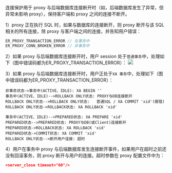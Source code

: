 连接保护用于 proxy 与后端数据库连接断开时（如，后端数据库发生了异常，但异常未影响 proxy），保持客户端和 proxy 之间的连接不断开。

1）proxy 正在执行 SQL 时，如果与数据库的连接断开，则 proxy 断开与该 SQL 相关的所有连接，除 proxy 与客户端之间的连接，并告知用户错误：
```c++
ER_PROXY_TRANSACTION_ERROR // 在事务中
ER_PROXY_CONN_BROKEN_ERROR // 非事务中
```

2）如果 proxy 与后端数据库连接断开时，用户 session 处于`普通事务`中，处理如下（图中错误码都为ER_PROXY_TRANSACTION_ERROR）：
![](https://main.qcloudimg.com/raw/96456875e33caab838f678fb24dffbba.png)

3）如果 proxy 与后端数据库连接断开时，用户正处于`XA 事务`中，处理如下（图中错误码都为ER_PROXY_TRANSACTION_ERROR）：
```sequence
非事务状态->事务中(ACTIVE、IDLE): XA BEGIN ''
事务中(ACTIVE、IDLE)-->ROLLBACK ONLY状态: PROXY与DB连接断开
ROLLBACK ONLY状态-->ROLLBACK ONLY状态:   普通SQL / XA COMMIT 'xid'(报错)
ROLLBACK ONLY状态->ROLLBACK状态: XA ROLLBACK 'xid'

事务中(ACTIVE、IDLE)-->PREPARED状态: XA PREPARE 'xid'
PREPARED状态-->PREPARED状态: PROXY与DB(或Client)连接断开
PREPARED状态->ROLLBACK状态: XA ROLLBACK 'xid'
PREPARED状态->COMMIT状态: XA COMMIT 'xid'
ROLLBACK ONLY状态-->断开用户连接: 超时
```

4）用户在事务中 proxy 与后端数据库发生连接断开事件，如果用户在超时之前还没有回滚事务，则 proxy 断开与用户的连接。超时参数在 proxy 配置文件中为：
```json
<server_close timeout="60"/>
```
